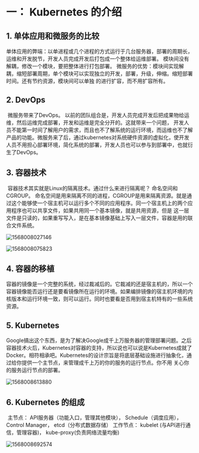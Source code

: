 # 一： Kubernetes 的介绍

## 1. 单体应用和微服务的比较

​	单体应用的弊端：以单进程或几个进程的方式运行于几台服务器，部署的周期长，运维和开发脱节，开发人员完成开发后打包成一个整体给运维部署。
 模块间没有解耦，修改一个模块，要把整体进行打包部署。
​     微服务的优势：模块间实现解耦，缩短部署周期，单个模块可以实现独立的开发，部署，升级，伸缩。缩短部署时间。还有节约资源，模块间可以单独
 的进行扩容，而不用扩容所有。

## 2. DevOps 

​	微服务带来了DevOps。 以前的团队组合是，开发人员完成开发后把成果物给运维，然后运维完成部署，开发和运维是完全分开的。这就带来一个问题，
 	开发人员不能第一时间了解用户的需求，而且也不了解系统的运行环境，而运维也不了解产品的功能。微服务来了后，通过kubernetes对系统硬件资源的虚拟化，使开发人员不用担心部署环境，简化系统的部署，开发人员也可以参与到部署中，也就衍生了DevOps。

## 3. 容器技术

​	容器技术其实就是Linux的隔离技术。通过什么来进行隔离呢？ 命名空间和CGROUP。 命名空间是用来隔离不同的进程，CGROUP是用来隔离资源。就是通过这个能够使一个宿主机可以运行多个不同的应用程序。同一个宿主机上的两个应用程序也可以共享文件，如果共用同一个基本镜像，就是共用资源，但是 这一层文件是只读的，如果重写写入，是在基本镜像基础上写入一层文件，容器是用的联合文件系统。

![1568008027146](D:\Users\tmprl6\AppData\Roaming\Typora\typora-user-images\1568008027146.png)

![1568008075823](D:\Users\tmprl6\AppData\Roaming\Typora\typora-user-images\1568008075823.png)



## 4. 容器的移植

​	容器的镜像是一个完整的系统，经过裁减后的。它裁减的还是宿主机的，所以一个容器镜像能否运行还是要看镜像所在运行的环境。如果编排镜像的宿主机环境的内核版本和运行环境一致，则可以运行。同时也要看是否用到宿主机特有的一些系统资源。

## 5. Kubernetes

​	Google搞出这个东西，是为了解决Google成千上万服务器的管理部署问题。之后容器技术火后，Kubernetes对容器的支持，所以说也可以说是Kubernetes成就了Docker。相符相承吧。Kubernetes的设计宗旨是将底层基础设施进行抽象化，通过给你提供一个主节点，来管理成千上万的你的服务的运行节点。你不用 关心你的服务运行节点的部署。

![1568008613880](D:\Users\tmprl6\AppData\Roaming\Typora\typora-user-images\1568008613880.png)



## 6. Kubernetes 的组成

​	主节点： API服务器（功能入口，管理其他模块）， Schedule（调度应用）， Control Manager， etcd（分布式数据存储）
​	工作节点： kubelet (与API进行通信，管理容器)， kube-proxy(负责网络流量均衡)

![1568008692574](D:\Users\tmprl6\AppData\Roaming\Typora\typora-user-images\1568008692574.png)